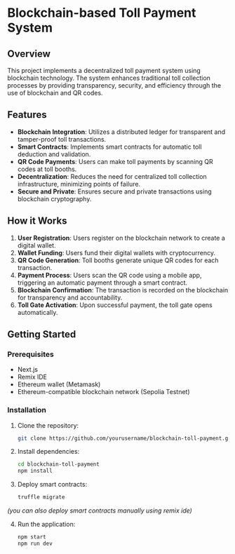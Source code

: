 # Blockchain-based Toll Payment System

## Overview

This project implements a decentralized toll payment system using blockchain technology. The system enhances traditional toll collection processes by providing transparency, security, and efficiency through the use of blockchain and QR codes.

## Features

- **Blockchain Integration**: Utilizes a distributed ledger for transparent and tamper-proof toll transactions.
- **Smart Contracts**: Implements smart contracts for automatic toll deduction and validation.
- **QR Code Payments**: Users can make toll payments by scanning QR codes at toll booths.
- **Decentralization**: Reduces the need for centralized toll collection infrastructure, minimizing points of failure.
- **Secure and Private**: Ensures secure and private transactions using blockchain cryptography.

## How it Works

1. **User Registration**: Users register on the blockchain network to create a digital wallet.
2. **Wallet Funding**: Users fund their digital wallets with cryptocurrency.
3. **QR Code Generation**: Toll booths generate unique QR codes for each transaction.
4. **Payment Process**: Users scan the QR code using a mobile app, triggering an automatic payment through a smart contract.
5. **Blockchain Confirmation**: The transaction is recorded on the blockchain for transparency and accountability.
6. **Toll Gate Activation**: Upon successful payment, the toll gate opens automatically.

## Getting Started

### Prerequisites

- Next.js
- Remix IDE
- Ethereum wallet (Metamask)
- Ethereum-compatible blockchain network (Sepolia Testnet)

### Installation

1. Clone the repository:

    ```bash
    git clone https://github.com/yourusername/blockchain-toll-payment.git
    ```

2. Install dependencies:

    ```bash
    cd blockchain-toll-payment
    npm install
    ```

3. Deploy smart contracts:

    ```bash
    truffle migrate
    ```

  *(you can also deploy smart contracts manually using remix ide)*


4. Run the application:

    ```bash
    npm start
    npm run dev
    ```
